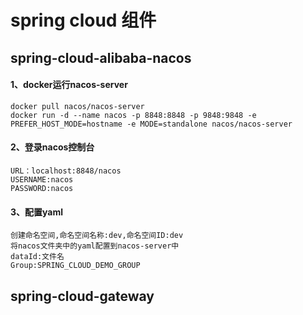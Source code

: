 # spring cloud 组件

## spring-cloud-alibaba-nacos

#### 1、docker运行nacos-server

    docker pull nacos/nacos-server
    docker run -d --name nacos -p 8848:8848 -p 9848:9848 -e PREFER_HOST_MODE=hostname -e MODE=standalone nacos/nacos-server

#### 2、登录nacos控制台

    URL：localhost:8848/nacos
    USERNAME:nacos
    PASSWORD:nacos

#### 3、配置yaml

    创建命名空间,命名空间名称:dev,命名空间ID:dev
    将nacos文件夹中的yaml配置到nacos-server中
    dataId:文件名
    Group:SPRING_CLOUD_DEMO_GROUP

## spring-cloud-gateway

    